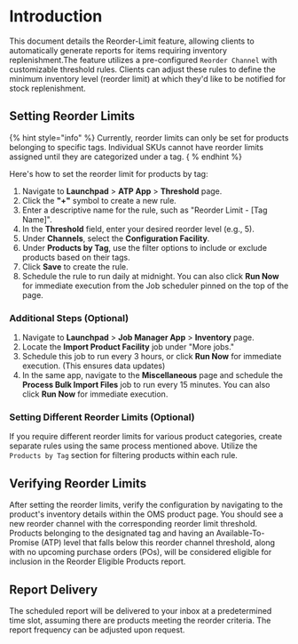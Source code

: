 # Introduction

This document details the Reorder-Limit feature, allowing clients to automatically generate reports for items requiring inventory replenishment.The feature utilizes a pre-configured `Reorder Channel` with customizable threshold rules. Clients can adjust these rules to define the minimum inventory level (reorder limit) at which they'd like to be notified for stock replenishment.

## Setting Reorder Limits

{% hint style="info" %} Currently, reorder limits can only be set for products belonging to specific tags. Individual SKUs cannot have reorder limits assigned until they are categorized under a tag. { % endhint %}


Here's how to set the reorder limit for products by tag:

1. Navigate to **Launchpad** > **ATP App** > **Threshold** page.
2. Click the **"+"** symbol to create a new rule.
3. Enter a descriptive name for the rule, such as "Reorder Limit - [Tag Name]".
4. In the **Threshold** field, enter your desired reorder level (e.g., 5).
5. Under **Channels**, select the **Configuration Facility**.
6. Under **Products by Tag**, use the filter options to include or exclude products based on their tags.
7. Click **Save** to create the rule.
8. Schedule the rule to run daily at midnight. You can also click **Run Now** for immediate execution from the Job scheduler pinned on the top of the page.

### Additional Steps (Optional)

1. Navigate to **Launchpad** > **Job Manager App** > **Inventory** page.
2. Locate the **Import Product Facility** job under "More jobs." 
3. Schedule this job to run every 3 hours, or click **Run Now** for immediate execution. (This ensures data updates)
4. In the same app, navigate to the **Miscellaneous** page and schedule the **Process Bulk Import Files** job to run every 15 minutes. You can also click **Run Now** for immediate execution.

### Setting Different Reorder Limits (Optional)

If you require different reorder limits for various product categories, create separate rules using the same process mentioned above. Utilize the `Products by Tag` section for filtering products within each rule.

## Verifying Reorder Limits

After setting the reorder limits, verify the configuration by navigating to the product's inventory details within the OMS product page. You should see a new reorder channel with the corresponding reorder limit threshold. Products belonging to the designated tag and having an Available-To-Promise (ATP) level that falls below this reorder channel threshold, along with no upcoming purchase orders (POs), will be considered eligible for inclusion in the Reorder Eligible Products report.

## Report Delivery

The scheduled report will be delivered to your inbox at a predetermined time slot, assuming there are products meeting the reorder criteria. The report frequency can be adjusted upon request.